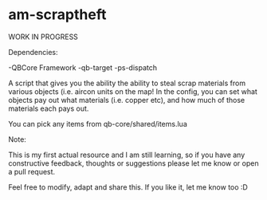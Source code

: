 # am-scraptheft

WORK IN PROGRESS

Dependencies:

-QBCore Framework
-qb-target
-ps-dispatch

A script that gives you the ability the ability to steal scrap materials from various objects (i.e. aircon units on the map! 
In the config, you can set what objects pay out what materials (i.e. copper etc), and how much of those materials each pays out.

You can pick any items from qb-core/shared/items.lua

Note:

This is my first actual resource and I am still learning, so if you have any constructive feedback, thoughts or suggestions please let me know or open a pull request.

Feel free to modify, adapt and share this. If you like it, let me know too :D
